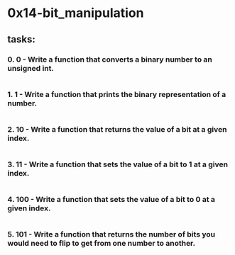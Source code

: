 # 0x14-bit_manipulation

## tasks:

### 0. 0 - Write a function that converts a binary number to an unsigned int.
#
### 1. 1 - Write a function that prints the binary representation of a number.
#
### 2. 10 - Write a function that returns the value of a bit at a given index.
#
### 3. 11 - Write a function that sets the value of a bit to 1 at a given index.
#
### 4. 100 - Write a function that sets the value of a bit to 0 at a given index.
#
### 5. 101 - Write a function that returns the number of bits you would need to flip to get from one number to another.
#

